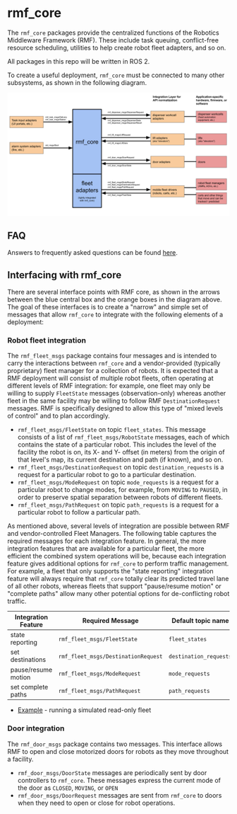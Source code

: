 # rmf\_core
The `rmf_core` packages provide the centralized functions of
the Robotics Middleware Framework (RMF). These include task
queuing, conflict-free resource scheduling, utilities to help
create robot fleet adapters, and so on.

All packages in this repo will be written in ROS 2.

To create a useful deployment, `rmf_core` must be connected
to many other subsystems, as shown in the following diagram.

![integration-diagram](/docs/rmf_core_integration_diagram.png)

## FAQ

Answers to frequently asked questions can be found [here](docs/faq.md).

## Interfacing with rmf\_core

There are several interface points with RMF core, as shown in the arrows
between the blue central box and the orange boxes in the diagram above. The
goal of these interfaces is to create a "narrow" and simple set of messages
that allow `rmf_core` to integrate with the following elements of a
deployment:

### Robot fleet integration

The `rmf_fleet_msgs` package contains four messages and is
intended to carry the interactions between `rmf_core` and a vendor-provided
(typically proprietary) fleet manager for a collection of robots. It is
expected that a RMF deployment will consist of multiple robot fleets, often
operating at different levels of RMF integration: for example, one fleet may
only be willing to supply `FleetState` messages (observation-only) whereas
another fleet in the same facility may be willing to follow RMF
`DestinationRequest` messages. RMF is specifically designed to allow this
type of "mixed levels of control" and to plan accordingly.

 * `rmf_fleet_msgs/FleetState` on topic `fleet_states`. This message consists of a list of `rmf_fleet_msgs/RobotState` messages, each of which contains the state of a particular robot. This includes the level of the facility the robot is on, its X- and Y- offset (in meters) from the origin of that level's map, its current destination and path (if known), and so on.
 * `rmf_fleet_msgs/DestinationRequest` on topic `destination_requests` is a request for a particular robot
to go to a particular destination.
 * `rmf_fleet_msgs/ModeRequest` on topic `mode_requests` is a request for a particular robot to change modes, for example, from `MOVING` to `PAUSED`, in order to preserve spatial separation between robots of different fleets.
 * `rmf_fleet_msgs/PathRequest` on topic `path_requests` is a request for a particular robot to follow a particular path.

As mentioned above, several levels of integration are possible between RMF and
vendor-controlled Fleet Managers. The following table captures the required
messages for each integration feature. In general, the more integration
features that are available for a particular fleet, the more efficient the
combined system operations will be, because each integration feature gives
additional options for `rmf_core` to perform traffic management. For example, a
fleet that only supports the "state reporting" integration feature will always
require that `rmf_core` totally clear its predicted travel lane of all other
robots, whereas fleets that support "pause/resume motion" or "complete paths"
allow many other potential options for de-conflicting robot traffic.

| Integration Feature | Required Message | Default topic name |
| --- | --- | --- |
| state reporting | `rmf_fleet_msgs/FleetState` | `fleet_states ` |
| set destinations | `rmf_fleet_msgs/DestinationRequest` | `destination_requests` |
| pause/resume motion | `rmf_fleet_msgs/ModeRequest` | `mode_requests` |
| set complete paths | `rmf_fleet_msgs/PathRequest` | `path_requests` |

* [Example](docs/fake_fleet_adapter.md) - running a simulated read-only fleet

### Door integration

The `rmf_door_msgs` package contains two messages. This interface allows
RMF to open and close motorized doors for robots as they move throughout a
facility.
 * `rmf_door_msgs/DoorState` messages are periodically sent by door controllers
to `rmf_core`. These messages express the current mode of the door as `CLOSED`, `MOVING`, or `OPEN`
 * `rmf_door_msgs/DoorRequest` messages are sent from `rmf_core` to doors when
they need to open or close for robot operations.
